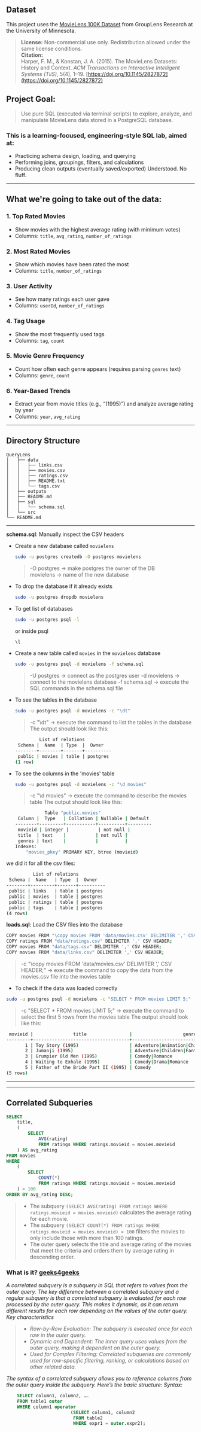 ## Dataset

This project uses the [MovieLens 100K Dataset](https://grouplens.org/datasets/movielens/) from GroupLens Research at the University of Minnesota.

> **License:** Non-commercial use only. Redistribution allowed under the same license conditions.  
> **Citation:**  
> Harper, F. M., & Konstan, J. A. (2015). The MovieLens Datasets: History and Context. *ACM Transactions on Interactive Intelligent Systems (TiiS)*, 5(4), 1–19. [https://doi.org/10.1145/2827872](https://doi.org/10.1145/2827872)

## Project Goal:

> Use pure SQL (executed via terminal scripts) to explore, analyze, and manipulate MovieLens data stored in a PostgreSQL database.

### This is a learning-focused, engineering-style SQL lab, aimed at:

- Practicing schema design, loading, and querying  
- Performing joins, groupings, filters, and calculations  
- Producing clean outputs (eventually saved/exported) 
Understood. No fluff.

---

##  What we're going to take out of the data:

### 1. **Top Rated Movies**

* Show movies with the highest average rating (with minimum votes)
* Columns: `title`, `avg_rating`, `number_of_ratings`

### 2. **Most Rated Movies**

* Show which movies have been rated the most
* Columns: `title`, `number_of_ratings`

### 3. **User Activity**

* See how many ratings each user gave
* Columns: `userId`, `number_of_ratings`

### 4. **Tag Usage**

* Show the most frequently used tags
* Columns: `tag`, `count`

### 5. **Movie Genre Frequency**

* Count how often each genre appears (requires parsing `genres` text)
* Columns: `genre`, `count`

### 6. **Year-Based Trends**

* Extract year from movie titles (e.g., “(1995)”) and analyze average rating by year
* Columns: `year`, `avg_rating`

---


## Directory Structure

```plaintext
QueryLens
│   ├── data
│   │   ├── links.csv
│   │   ├── movies.csv
│   │   ├── ratings.csv
│   │   ├── README.txt
│   │   └── tags.csv
│   ├── outputs
│   ├── README.md
│   ├── sql
│   │   └── schema.sql
│   └── src
└── README.md
```
---

**schema.sql**: Manually inspect the CSV headers  

- Create a new database called `movielens`
    ```bash
    sudo -u postgres createdb -O postgres movielens
    ```
    > -O postgres → make postgres the owner of the DB  
    > movielens → name of the new database  
- To drop the database if it already exists
    ```bash
    sudo -u postgres dropdb movielens
    ```
- To get list of databases
    ```bash
    sudo -u postgres psql -l
    ```
    or inside psql
    ```sql
    \l
    ```
- Create a new table called `movies` in the `movielens` database
    ```bash
    sudo -u postgres psql -d movielens -f schema.sql
    ```
    > -U postgres → connect as the postgres user
    > -d movielens → connect to the movielens database
    > -f schema.sql → execute the SQL commands in the schema.sql file
- To see the tables in the database
    ```bash
    sudo -u postgres psql -d movielens -c "\dt"
    ```
    > -c "\dt" → execute the command to list the tables in the database
    The output should look like this:
    ```bash
             List of relations
     Schema |  Name  | Type  |  Owner   
    --------+--------+-------+----------
     public | movies | table | postgres
    (1 row)
    ```
- To see the columns in the 'movies' table
    ```bash
    sudo -u postgres psql -d movielens -c "\d movies"
    ```
    > -c "\d movies" → execute the command to describe the movies table
    The output should look like this:
    ```bash
               Table "public.movies"
     Column |  Type   | Collation | Nullable | Default 
    --------+---------+-----------+----------+---------
     movieid | integer |           | not null | 
     title  | text    |           | not null | 
     genres | text    |           |          | 
    Indexes:
        "movies_pkey" PRIMARY KEY, btree (movieid)
    ```
we did it for all the csv files:
```bash
          List of relations
 Schema |  Name   | Type  |  Owner   
--------+---------+-------+----------
 public | links   | table | postgres
 public | movies  | table | postgres
 public | ratings | table | postgres
 public | tags    | table | postgres
(4 rows)
```

**loads.sql**: Load the CSV files into the database
```bash
COPY movies FROM "\copy movies FROM 'data/movies.csv' DELIMITER ',' CSV HEADER;"
COPY ratings FROM "data/ratings.csv" DELIMITER ',' CSV HEADER;
COPY movies FROM "data/tags.csv" DELIMITER ',' CSV HEADER;
COPY movies FROM "data/links.csv" DELIMITER ',' CSV HEADER;
```
> -c "\copy movies FROM 'data/movies.csv' DELIMITER ',' CSV HEADER;" → execute the command to copy the data from the movies.csv file into the movies table

- To check if the data was loaded correctly
```bash
sudo -u postgres psql -d movielens -c "SELECT * FROM movies LIMIT 5;"
```
> -c "SELECT * FROM movies LIMIT 5;" → execute the command to select the first 5 rows from the movies table
The output should look like this:
```bash
 movieid |               title                |                   genres                    
---------+------------------------------------+---------------------------------------------
       1 | Toy Story (1995)                   | Adventure|Animation|Children|Comedy|Fantasy
       2 | Jumanji (1995)                     | Adventure|Children|Fantasy
       3 | Grumpier Old Men (1995)            | Comedy|Romance
       4 | Waiting to Exhale (1995)           | Comedy|Drama|Romance
       5 | Father of the Bride Part II (1995) | Comedy
(5 rows)
```

---
---

## Correlated Subqueries
```sql
SELECT
    title,
    (
        SELECT
            AVG(rating)
            FROM ratings WHERE ratings.movieid = movies.movieid
    ) AS avg_rating
FROM movies
WHERE
    (
        SELECT
            COUNT(*)
            FROM ratings WHERE ratings.movieid = movies.movieid
    ) > 100
ORDER BY avg_rating DESC;
```
> - The subquery `(SELECT AVG(rating) FROM ratings WHERE ratings.movieid = movies.movieid)` calculates the average rating for each movie.
> - The subquery `(SELECT COUNT(*) FROM ratings WHERE ratings.movieid = movies.movieid) > 100` filters the movies to only include those with more than 100 ratings. 
> - The outer query selects the title and average rating of the movies that meet the criteria and orders them by average rating in descending order.

### What is it? [geeks4geeks](https://www.geeksforgeeks.org/sql-correlated-subqueries/)
*A correlated subquery is a subquery in SQL that refers to values from the outer query. The key difference between a correlated subquery and a regular subquery is that a correlated subquery is evaluated for each row processed by the outer query. This makes it dynamic, as it can return different results for each row depending on the values of the outer query.*
*Key characteristics*

> - *Row-by-Row Evaluation: The subquery is executed once for each row in the outer query.*
> - *Dynamic and Dependent: The inner query uses values from the outer query, making it dependent on the outer query.*
> - *Used for Complex Filtering: Correlated subqueries are commonly used for row-specific filtering, ranking, or calculations based on other related data.*

*The syntax of a correlated subquery allows you to reference columns from the outer query inside the subquery. Here’s the basic structure:*
*Syntax:*
```sql
    SELECT column1, column2, ….
    FROM table1 outer
    WHERE column1 operator
                        (SELECT column1, column2
                         FROM table2
                         WHERE expr1 = outer.expr2);
```

